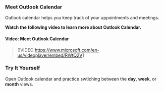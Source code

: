 ### Meet Outlook Calendar

Outlook calendar helps you keep track of your appointments and meetings.

**Watch the following video to learn more about Outlook Calendar.**


#### Video: Meet Outlook Calendar
> [!VIDEO https://www.microsoft.com/en-us/videoplayer/embed/RWtQ2V]

### Try It Yourself

Open Outlook calendar and practice swtiching between the **day**, **week**, or **month** views.
